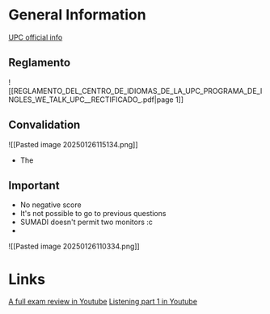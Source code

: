 # General Information
[UPC official info](https://www.upc.edu.pe/ingles-en-la-upc/prueba-de-definicion-de-niveles/)

## Reglamento
![[REGLAMENTO_DEL_CENTRO_DE_IDIOMAS_DE_LA_UPC_PROGRAMA_DE_INGLES_WE_TALK_UPC__RECTIFICADO_.pdf|page 1]]

## Convalidation
![[Pasted image 20250126115134.png]]
* The
## Important
+ No negative score 
+ It's not possible to go to previous questions
+ SUMADI doesn't permit two monitors :c
+ 

![[Pasted image 20250126110334.png]]

# Links
[A full exam review in Youtube](https://www.youtube.com/watch?v=vfXvSEp1Cg0)
[Listening part 1 in Youtube](https://www.youtube.com/watch?v=wkjKij2gYb0)

